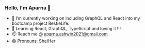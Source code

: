 ### Hello, I'm Aparna 👋

<!--
**appu4ever/appu4ever** is a ✨ _special_ ✨ repository because its `README.md` (this file) appears on your GitHub profile.
-->

- 🔭 I’m currently working on including GraphQL and React into my bootcamp project BestieLife.
- 🌱 Learning React, GraphQL, TypeScript and loving it !!!
- 📫 Reach me @ aparna.ashwin2021@gmail.com
- 😄 Pronouns: She/Her

